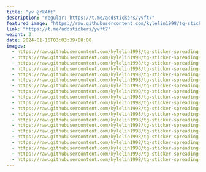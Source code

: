 ```yaml
---
title: "yv @rk4ft"
description: "regular: https://t.me/addstickers/yvft7"
featured_image: "https://raw.githubusercontent.com/kylelin1998/tg-sticker-spreading-worldwide-images/main/img/98b0a828-cb85-479f-b1b2-150887c58748.jpg"
link: "https://t.me/addstickers/yvft7"
weight: 3
date: 2024-01-16T03:03:39+08:00
images:
  - https://raw.githubusercontent.com/kylelin1998/tg-sticker-spreading-worldwide-images/main/img/98b0a828-cb85-479f-b1b2-150887c58748.jpg
  - https://raw.githubusercontent.com/kylelin1998/tg-sticker-spreading-worldwide-images/main/img/3a4c145a-e409-4c5e-99fe-41d99553d751.jpg
  - https://raw.githubusercontent.com/kylelin1998/tg-sticker-spreading-worldwide-images/main/img/778bb049-af95-462c-92b3-d7e9d34dd150.jpg
  - https://raw.githubusercontent.com/kylelin1998/tg-sticker-spreading-worldwide-images/main/img/ce6c3471-181a-4660-97f9-3f9c4909a1fd.jpg
  - https://raw.githubusercontent.com/kylelin1998/tg-sticker-spreading-worldwide-images/main/img/6b757719-3553-40e5-ac84-98d73fb1892b.jpg
  - https://raw.githubusercontent.com/kylelin1998/tg-sticker-spreading-worldwide-images/main/img/0a87c4b2-07c7-4400-9150-1412c0a50011.jpg
  - https://raw.githubusercontent.com/kylelin1998/tg-sticker-spreading-worldwide-images/main/img/4ad5991e-d5e3-4cb6-a995-373387640001.jpg
  - https://raw.githubusercontent.com/kylelin1998/tg-sticker-spreading-worldwide-images/main/img/5ab8943f-6ed5-4e79-8601-159415196649.jpg
  - https://raw.githubusercontent.com/kylelin1998/tg-sticker-spreading-worldwide-images/main/img/95f82efd-978a-4639-9a2f-a3b7d73bc897.jpg
  - https://raw.githubusercontent.com/kylelin1998/tg-sticker-spreading-worldwide-images/main/img/e59c4c17-962e-48b7-8b39-9a0f9636ecc9.jpg
  - https://raw.githubusercontent.com/kylelin1998/tg-sticker-spreading-worldwide-images/main/img/db6aabd5-40fc-48fd-93f5-4c17bf4aeef8.jpg
  - https://raw.githubusercontent.com/kylelin1998/tg-sticker-spreading-worldwide-images/main/img/6e541d50-0d0d-4dd1-8465-f09ad142e497.jpg
  - https://raw.githubusercontent.com/kylelin1998/tg-sticker-spreading-worldwide-images/main/img/c2acf7ca-b55a-49fb-9350-e1827b036cf8.jpg
  - https://raw.githubusercontent.com/kylelin1998/tg-sticker-spreading-worldwide-images/main/img/f3005143-ece1-473c-8fa0-bfbecac677c9.jpg
  - https://raw.githubusercontent.com/kylelin1998/tg-sticker-spreading-worldwide-images/main/img/cab1c9bc-b40d-4919-a94b-fafec1368c2a.jpg
  - https://raw.githubusercontent.com/kylelin1998/tg-sticker-spreading-worldwide-images/main/img/e0984104-2b2f-40cf-9b1b-a8f4e6683bb2.jpg
  - https://raw.githubusercontent.com/kylelin1998/tg-sticker-spreading-worldwide-images/main/img/bf489c90-9890-4cd5-8a9a-19342e996bec.jpg
  - https://raw.githubusercontent.com/kylelin1998/tg-sticker-spreading-worldwide-images/main/img/b15b568d-5eaa-42ae-8cc0-ebd093c12f9a.jpg
  - https://raw.githubusercontent.com/kylelin1998/tg-sticker-spreading-worldwide-images/main/img/b0740c60-802b-42f7-8e5c-681cfbbf93dd.jpg
  - https://raw.githubusercontent.com/kylelin1998/tg-sticker-spreading-worldwide-images/main/img/611676a5-ee47-41bc-8941-9158c2819b94.jpg
---
```

